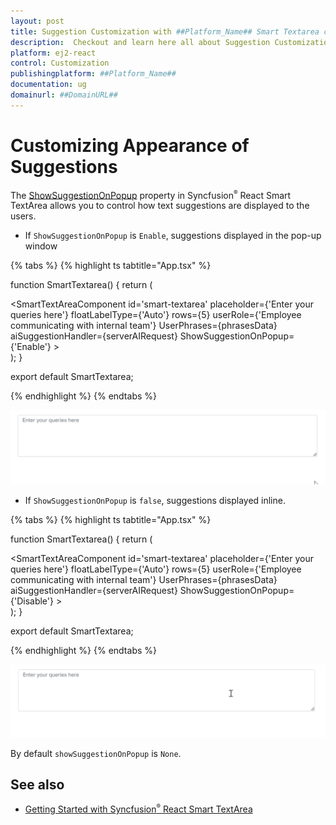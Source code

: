 ```yaml
---
layout: post
title: Suggestion Customization with ##Platform_Name## Smart Textarea component | Syncfusion
description:  Checkout and learn here all about Suggestion Customization with ##Platform_Name## Smart Textarea component of Syncfusion Essential JS 2 and more details.
platform: ej2-react
control: Customization 
publishingplatform: ##Platform_Name##
documentation: ug
domainurl: ##DomainURL##
---
```


# Customizing Appearance of Suggestions

The [ShowSuggestionOnPopup](https://ej2.syncfusion.com/react/documentation/api/smart-textarea#aisuggestionhandler) property in Syncfusion<sup style="font-size:70%">&reg;</sup> React Smart TextArea allows you to control how text suggestions are displayed to the users.

* If `ShowSuggestionOnPopup` is `Enable`, suggestions displayed in the pop-up window

{% tabs %}
{% highlight ts tabtitle="App.tsx" %}

function SmartTextarea() {
    return (
        <div className='control-pane'>
            <div className='control-section'>
                <div className="content-wrapper smart-text">
                    <div className='smart-component'>
                        <SmartTextAreaComponent
                            id='smart-textarea'
                            placeholder={'Enter your queries here'}
                            floatLabelType={'Auto'}
                            rows={5}
                            userRole={'Employee communicating with internal team'}
                            UserPhrases={phrasesData}
                            aiSuggestionHandler={serverAIRequest}
                            ShowSuggestionOnPopup={'Enable'}
                        ></SmartTextAreaComponent>
                    </div>
                </div>
            </div>
        </div>
    );
}

export default SmartTextarea;

{% endhighlight %}
{% endtabs %}

![SUggestion on popup](./images/smart-textarea-popup.gif)

* If `ShowSuggestionOnPopup` is `false`, suggestions displayed inline.

{% tabs %}
{% highlight ts tabtitle="App.tsx" %}

function SmartTextarea() {
    return (
        <div className='control-pane'>
            <div className='control-section'>
                <div className="content-wrapper smart-text">
                    <div className='smart-component'>
                        <SmartTextAreaComponent
                            id='smart-textarea'
                            placeholder={'Enter your queries here'}
                            floatLabelType={'Auto'}
                            rows={5}
                            userRole={'Employee communicating with internal team'}
                            UserPhrases={phrasesData}
                            aiSuggestionHandler={serverAIRequest}
                            ShowSuggestionOnPopup={'Disable'}
                        ></SmartTextAreaComponent>
                    </div>
                </div>
            </div>
        </div>
    );
}

export default SmartTextarea;

{% endhighlight %}
{% endtabs %}

![SUggestion inline](./images/smart-textarea-inline.gif)

By default `showSuggestionOnPopup` is `None`.

## See also

* [Getting Started with Syncfusion<sup style="font-size:70%">&reg;</sup> React Smart TextArea](./getting-started)